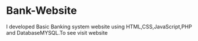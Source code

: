# Bank-Website
I developed Basic Banking system  website using HTML,CSS,JavaScript,PHP and DatabaseMYSQL.To see visit website
